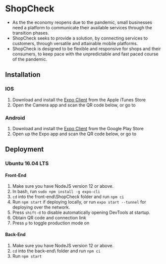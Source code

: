 # ShopCheck

- As the the economy reopens due to the pandemic, small businesses need a platform to communicate their available services through the transition phases.
- ShopCheck seeks to provide a solution, by connecting services to customers, through versatile and attainable mobile platforms.
- ShopCheck is designed to be flexible and responsive for shops and their consumers, to keep pace with the unpredictable and fast paced course of the pandemic.

## Installation
### IOS
1. Download and install the [Expo Client](https://apps.apple.com/us/app/expo-client/id982107779) from the Apple iTunes Store
2. Open the Camera app and scan the QR code below, or go to 
### Android
1. Download and install the [Expo Client](https://play.google.com/store/apps/details?id=host.exp.exponent&hl=en_US) from the Google Play Store
2. Open up the Expo app and scan the QR code below, or go to 

## Deployment
### Ubuntu 16.04 LTS
#### Front-End
1. Make sure you have NodeJS version 12 or above.
2. In bash, run ```sudo npm install -g expo-cli```
3. ```cd``` into the front-end\ShopCheck folder and run ```npm ci```
4. Run ```npm start``` if deploying locally, or run ```expo start --tunnel``` for deploying over the network.
5. Press ```shift-d``` to disable automatically opening DevTools at startup.
6. Obtain QR code and connection link
6. Press ```p``` to toggle production mode on
#### Back-End
1. Make sure you have NodeJS version 12 or above.
2. ```cd``` into the back-end\ folder and run ```npm ci```
3. Run ```npm start```

